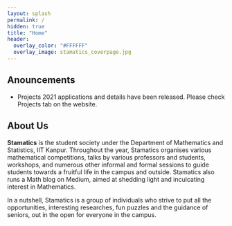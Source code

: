 ```yaml
---
layout: splash
permalink: /
hidden: true
title: "Home"
header:
  overlay_color: "#FFFFFF"
  overlay_image: stamatics_coverpage.jpg
---
```

## Anouncements
* Projects 2021 applications and details have been released. Please check Projects tab on the website.

## About Us

**Stamatics** is the student society under the Department of Mathematics and Statistics, IIT Kanpur. Throughout the year, Stamatics organises various mathematical competitions, talks by various professors and students, workshops, and numerous other informal and formal sessions to guide students towards a fruitful life in the campus and outside. Stamatics also runs a Math blog on Medium, aimed at shedding light and inculcating interest in Mathematics. 

In a nutshell, Stamatics is a group of individuals who strive to put all the opportunities, interesting researches, fun puzzles and the guidance of seniors, out in the open for everyone in the campus.
